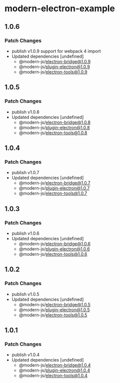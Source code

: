 # modern-electron-example

## 1.0.6

### Patch Changes

- publish v1.0.9 support for webpack 4 import
- Updated dependencies [undefined]
  - @modern-js/electron-bridge@1.0.9
  - @modern-js/plugin-electron@1.0.9
  - @modern-js/electron-tools@1.0.9

## 1.0.5

### Patch Changes

- publish v1.0.8
- Updated dependencies [undefined]
  - @modern-js/electron-bridge@1.0.8
  - @modern-js/plugin-electron@1.0.8
  - @modern-js/electron-tools@1.0.8

## 1.0.4

### Patch Changes

- publish v1.0.7
- Updated dependencies [undefined]
  - @modern-js/electron-bridge@1.0.7
  - @modern-js/plugin-electron@1.0.7
  - @modern-js/electron-tools@1.0.7

## 1.0.3

### Patch Changes

- publish v1.0.6
- Updated dependencies [undefined]
  - @modern-js/electron-bridge@1.0.6
  - @modern-js/plugin-electron@1.0.6
  - @modern-js/electron-tools@1.0.6

## 1.0.2

### Patch Changes

- publish v1.0.5
- Updated dependencies [undefined]
  - @modern-js/electron-bridge@1.0.5
  - @modern-js/plugin-electron@1.0.5
  - @modern-js/electron-tools@1.0.5

## 1.0.1

### Patch Changes

- publish v1.0.4
- Updated dependencies [undefined]
  - @modern-js/electron-bridge@1.0.4
  - @modern-js/plugin-electron@1.0.4
  - @modern-js/electron-tools@1.0.4
